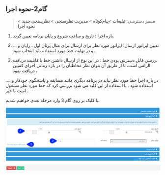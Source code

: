 ﻿## گام2-نحوه اجرا

> مسیر دسترسی:  **تبلیغات** >**پیام‌کوتاه** > **مدیریت نظرسنجی** > **نظرسنجی جدید** > **نحوه اجرا** 

1. بازه اجرا : تاریخ و ساعت شروع و پایان برنامه تعیین  گردد.

2. تعیین اپراتور ارسال: اپراتور مورد نظر برای ارسال،برای مثال پرتال اول ، رایان و ...  و در نهایت خط مورد استفاده باید انتخاب شود .

3. بررسی قابل دسترس بودن خط :  در این نوع از ارسال داشتن خط با قابلیت دریافت الزامی است، تا از طریق آن بتوان نظر مخاطبان را در بازه زمانی اجرای کمپین دریافت نمود ،

 در بازه اجرا خط مورد نظر نباید در برنامه دیگری مانند مسابقه و پاسخگوی خودکار و .... استفاده شود .  با استفاده از این کلید می شود بررسی کرد که خط مورد نظر مشغول است یا خیر .

با کلیک بر روی گام 3 وارد مرحله بعدی خواهیم شدیم.

![](advertising-nazarsanji-31.png) 





